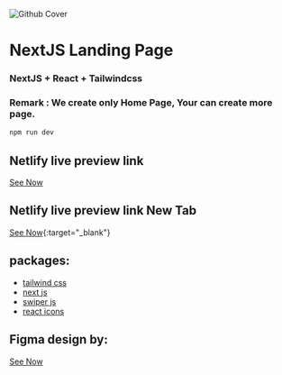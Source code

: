 ![Github Cover](https://github.com/misteradev/nextjs-landingpage002/assets/92903550/4d717080-fe61-429d-8e83-d7a3a5bede2b)

<h1>NextJS Landing Page</h1>

### NextJS + React + Tailwindcss
### Remark : We create only Home Page, Your can create more page.

```bash 
npm run dev
```

## Netlify live preview link
[See Now](https://misteradevlandingpage002.netlify.app/)

## Netlify live preview link New Tab
[See Now](https://misteradevlandingpage002.netlify.app/){:target="_blank"}

## packages:
+ [tailwind css](https://tailwindcss.com/docs/installation)
+ [next js](https://nextjs.org/docs/)
+ [swiper js](https://swiperjs.com/get-started)
+ [react icons](https://react-icons.github.io/react-icons/)

## Figma design by:
[See Now](https://www.figma.com/community/file/1066032194038144289/Client-First-Template-9---Webflow-Agency)
